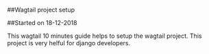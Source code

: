 ##Wagtail project setup

##Started on 18-12-2018

This wagtail 10 minutes guide helps to setup the wagtail project.
This project is very helful for django developers.